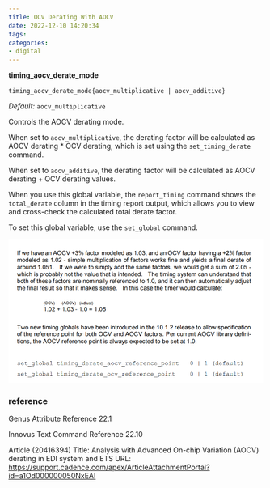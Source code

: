 ```yaml
---
title: OCV Derating With AOCV
date: 2022-12-10 14:20:34
tags:
categories:
- digital
---
```


**timing_aocv_derate_mode**

```
timing_aocv_derate_mode{aocv_multiplicative | aocv_additive}
```

*Default:* `aocv_multiplicative`

Controls the AOCV derating mode.

When set to `aocv_multiplicative`, the derating factor will be calculated as AOCV derating * OCV derating, which is set using the `set_timing_derate` command.

When set to `aocv_additive`, the derating factor will be calculated as AOCV derating + OCV derating values.

When you use this global variable, the `report_timing` command shows the `total_derate` column in the timing report output, which allows you to view and cross-check the calculated total derate factor.

To set this global variable, use the `set_global` command.

![image-20221210143256639](OCVDeratingWithAOCV/image-20221210143256639.png)

### reference

Genus Attribute Reference 22.1

Innovus Text Command Reference 22.10

Article (20416394) Title: Analysis with Advanced On-chip Variation (AOCV) derating in EDI system and ETS
URL: https://support.cadence.com/apex/ArticleAttachmentPortal?id=a1Od000000050NxEAI
